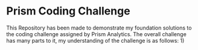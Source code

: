 # Prism Coding Challenge
This Repository has been made to demonstrate my foundation solutions to the coding challenge assigned by Prism Analytics. 
The overall challenge has many parts to it, my understanding of the challenge is as follows:
1) 

